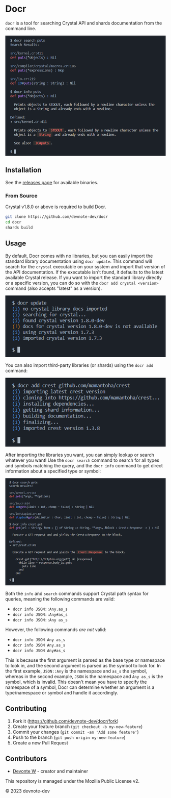 # Docr

`docr` is a tool for searching Crystal API and shards documentation from the command line.

![demo_1](/assets/demo_1.png)

## Installation

See the [releases page](https://github.com/devnote-dev/docr/releases/latest) for available binaries.

### From Source

Crystal v1.8.0 or above is required to build Docr.

```sh
git clone https://github.com/devnote-dev/docr
cd docr
shards build
```

## Usage

By default, Docr comes with no libraries, but you can easily import the standard library documentation using `docr update`. This command will search for the `crystal` executable on your system and import that version of the API documentation. If the executable isn't found, it defaults to the latest available Crystal release. If you want to import the standard library directly or a specific version, you can do so with the `docr add crystal <version>` command (also accepts "latest" as a version).

![demo_2](/assets/demo_2.png)

You can also import third-party libraries (or shards) using the `docr add` command:

![demo_3](/assets/demo_3.png)

After importing the libraries you want, you can simply lookup or search whatever you want! Use the `docr search` command to search for all types and symbols matching the query, and the `docr info` command to get direct information about a specified type or symbol:

![demo_4](/assets/demo_4.png)

Both the `info` and `search` commands support Crystal path syntax for queries, meaning the following commands are valid:

* `docr info JSON::Any.as_s`
* `docr info JSON::Any#as_s`
* `docr info JSON::Any as_s`

However, the following commands _are not_ valid:

* `docr info JSON Any as_s`
* `docr info JSON Any.as_s`
* `docr info JSON Any#as_s`

This is because the first argument is parsed as the base type or namespace to look in, and the second argument is parsed as the symbol to look for. In the first example, `JSON::Any` is the namespace and `as_s` the symbol, whereas in the second example, `JSON` is the namespace and `Any as_s` is the symbol, which is invalid. This doesn't mean you have to specify the namespace of a symbol, Docr can determine whether an argument is a type/namespace or symbol and handle it accordingly.

<!-- TODO: add "Updating" section with update command -->

## Contributing

1. Fork it (https://github.com/devnote-dev/docr/fork)
2. Create your feature branch (`git checkout -b my-new-feature`)
3. Commit your changes (`git commit -am 'Add some feature'`)
4. Push to the branch (`git push origin my-new-feature`)
5. Create a new Pull Request

## Contributors

* [Devonte W](https://github.com/devnote-dev) - creator and maintainer

This repository is managed under the Mozilla Public License v2.

© 2023 devnote-dev
